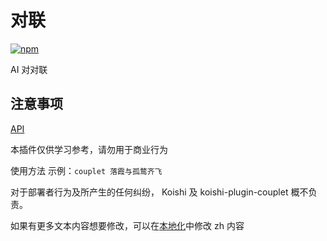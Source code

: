 # 对联

[![npm](https://img.shields.io/npm/v/koishi-plugin-couplet?style=flat-square)](https://www.npmjs.com/package/koishi-plugin-couplet)

AI 对对联

## 注意事项
[API](https://seq2seq-couplet-model.rssbrain.com/v0.2/couplet)

本插件仅供学习参考，请勿用于商业行为

使用方法 示例：`couplet 落霞与孤鹜齐飞`

对于部署者行为及所产生的任何纠纷， Koishi 及 koishi-plugin-couplet 概不负责。

如果有更多文本内容想要修改，可以在[本地化](/locales)中修改 zh 内容